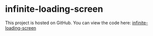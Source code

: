 # infinite-loading-screen

This project is hosted on GitHub. You can view the code here: [infinite-loading-screen](https://github.com/Zaniyahm/infinite-loading-screen)


